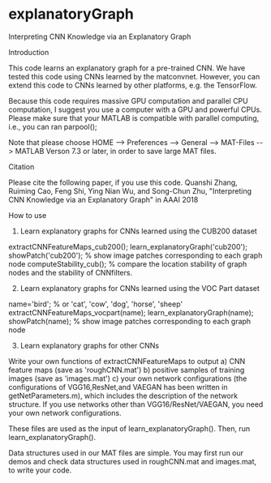 # explanatoryGraph
Interpreting CNN Knowledge via an Explanatory Graph



Introduction

This code learns an explanatory graph for a pre-trained CNN. We have tested this code using CNNs learned by the matconvnet. However, you can extend this code to CNNs learned by other platforms, e.g. the TensorFlow.

Because this code requires massive GPU computation and parallel CPU computation, I suggest you use a computer with a GPU and powerful CPUs. Please make sure that your MATLAB is compatible with parallel computing, i.e., you can ran parpool();

Note that please choose HOME --> Preferences --> General --> MAT-Files --> MATLAB Verson 7.3 or later, in order to save large MAT files.


Citation

Please cite the following paper, if you use this code.
Quanshi Zhang, Ruiming Cao, Feng Shi, Ying Nian Wu, and Song-Chun Zhu, "Interpreting CNN Knowledge via an Explanatory Graph" in AAAI 2018



How to use

1. Learn explanatory graphs for CNNs learned using the CUB200 dataset

extractCNNFeatureMaps_cub200();
learn_explanatoryGraph('cub200');
showPatch('cub200'); % show image patches corresponding to each graph node
computeStability_cub(); % compare the location stability of graph nodes and the stability of CNNfilters.

2. Learn explanatory graphs for CNNs learned using the VOC Part dataset

name='bird'; % or 'cat', 'cow', 'dog', 'horse', 'sheep'
extractCNNFeatureMaps_vocpart(name);
learn_explanatoryGraph(name);
showPatch(name); % show image patches corresponding to each graph node

3. Learn explanatory graphs for other CNNs

Write your own functions of extractCNNFeatureMaps to output
a) CNN feature maps (save as 'roughCNN.mat')
b) positive samples of training images (save as 'images.mat')
c) your own network configurations (the configurations of VGG16,ResNet,and VAEGAN has been written in getNetParameters.m), which includes the description of the network structure. If you use networks other than VGG16/ResNet/VAEGAN, you need your own network configurations.

These files are used as the input of learn_explanatoryGraph(). Then, run learn_explanatoryGraph().

Data structures used in our MAT files are simple. You may first run our demos and check data structures used in roughCNN.mat and images.mat, to write your code.
